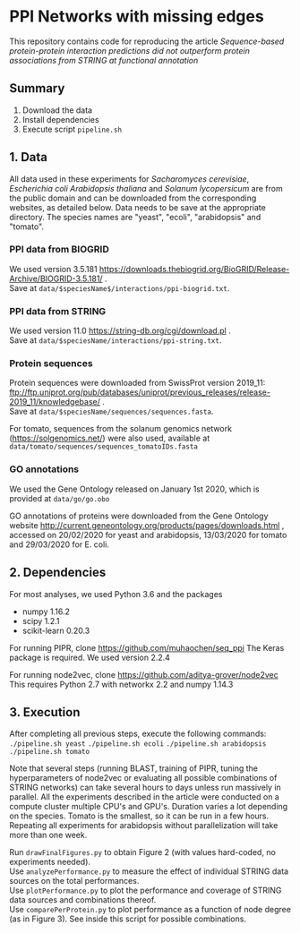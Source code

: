 # PPI Networks with missing edges
This repository contains code for reproducing the article *Sequence-based protein-protein interaction predictions did not outperform protein associations from STRING at functional annotation*

## Summary
1. Download the data
2. Install dependencies 
3. Execute script `pipeline.sh`


## 1. Data
All data used in these experiments for *Sacharomyces cerevisiae*, *Escherichia coli* *Arabidopsis thaliana* and *Solanum lycopersicum* are from the public domain and can be downloaded from the corresponding websites, as detailed below. Data needs to be save at the appropriate directory. The species names are "yeast", "ecoli", "arabidopsis" and "tomato".

### PPI data from BIOGRID
We used version 3.5.181
https://downloads.thebiogrid.org/BioGRID/Release-Archive/BIOGRID-3.5.181/ .\
Save at `data/$speciesName$/interactions/ppi-biogrid.txt`.

### PPI data from STRING
We used version 11.0
https://string-db.org/cgi/download.pl .\
Save at `data/$speciesName/interactions/ppi-string.txt`.

### Protein sequences
Protein sequences were downloaded from SwissProt version 2019_11:\
ftp://ftp.uniprot.org/pub/databases/uniprot/previous_releases/release-2019_11/knowledgebase/ .\
Save at `data/$speciesName/sequences/sequences.fasta`.

For tomato, sequences from the solanum genomics network (https://solgenomics.net/) were also used, available at `data/tomato/sequences/sequences_tomatoIDs.fasta`

### GO annotations
We used the Gene Ontology released on January 1st 2020, which is provided at `data/go/go.obo`

GO annotations of proteins were downloaded from the Gene Ontology website http://current.geneontology.org/products/pages/downloads.html , accessed on 20/02/2020 for yeast and arabidopsis, 13/03/2020 for tomato and 29/03/2020 for E. coli.

## 2. Dependencies
For most analyses, we used Python 3.6 and the packages
+ numpy 1.16.2
+ scipy 1.2.1
+ scikit-learn 0.20.3

For running PIPR, clone https://github.com/muhaochen/seq_ppi
The Keras package is required. We used version  2.2.4

For running node2vec, clone https://github.com/aditya-grover/node2vec
This requires Python 2.7 with networkx 2.2 and numpy 1.14.3

## 3. Execution
After completing all previous steps, execute the following commands:
`./pipeline.sh yeast`
`./pipeline.sh ecoli`
`./pipeline.sh arabidopsis`
`./pipeline.sh tomato`

Note that several steps (running BLAST, training of PIPR, tuning the hyperparameters of node2vec or evaluating all possible combinations of STRING networks) can take several hours to days unless run massively in parallel. All the experiments described in the article were conducted on a compute cluster multiple CPU's and GPU's. 
Duration varies a lot depending on the species. Tomato is the smallest, so it can be run in a few hours. Repeating all experiments for arabidopsis without parallelization will take more than one week.

Run `drawFinalFigures.py` to obtain Figure 2 (with values hard-coded, no experiments needed).\
Use `analyzePerformance.py` to measure the effect of individual STRING data sources on the total performances.\
Use `plotPerformance.py` to plot the performance and coverage of STRING data sources and combinations thereof.\
Use `comparePerProtein.py` to plot performance as a function of node degree (as in Figure 3). See inside this script for possible combinations.

